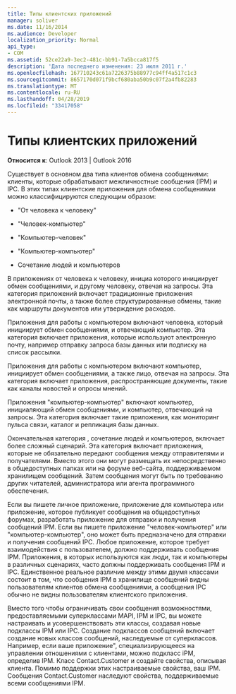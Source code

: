 ```yaml
---
title: Типы клиентских приложений
manager: soliver
ms.date: 11/16/2014
ms.audience: Developer
localization_priority: Normal
api_type:
- COM
ms.assetid: 52ce22a9-3ec2-481c-bb91-7a5bcca817f5
description: 'Дата последнего изменения: 23 июля 2011 г.'
ms.openlocfilehash: 167710243c61a7226375b88977c94ff4a517c1c3
ms.sourcegitcommit: 8657170d071f9bcf680aba50b9c07f2a4fb82283
ms.translationtype: MT
ms.contentlocale: ru-RU
ms.lasthandoff: 04/28/2019
ms.locfileid: "33417058"
---
```

# <a name="types-of-client-applications"></a>Типы клиентских приложений

  
  
**Относится к**: Outlook 2013 | Outlook 2016 
  
Существует в основном два типа клиентов обмена сообщениями: клиенты, которые обрабатывают межличностные сообщения (IPM) и IPC. В этих типах клиентские приложения для обмена сообщениями можно классифицируются следующим образом:
  
- "От человека к человеку"
    
- "Человек-компьютер"
    
- "Компьютер-человек"
    
- "Компьютер-компьютер"
    
- Сочетание людей и компьютеров
    
В приложениях от человека к человеку, инициа которого инициирует обмен сообщениями, и другому человеку, отвечая на запросы. Эта категория приложений включает традиционные приложения электронной почты, а также более структурированные обмены, такие как маршруты документов или утверждение расходов.
  
Приложения для работы с компьютером включают человека, который инициирует обмен сообщениями, и отвечающий компьютер. Эта категория включает приложения, которые используют электронную почту, например отправку запроса базы данных или подписку на список рассылки.
  
Приложения для работы с компьютером включают компьютер, инициирует обмен сообщениями, а также лицо, отвечая на запросы. Эта категория включает приложения, распространяющие документы, такие как каналы новостей и опросы мнений.
  
Приложения "компьютер-компьютер" включают компьютер, инициаляющий обмен сообщениями, и компьютер, отвечающий на запросы. Эта категория включает такие приложения, как мониторинг пульса связи, каталог и репликация базы данных.
  
Окончательная категория , сочетание людей и компьютеров, включает более сложный сценарий. Эта категория включает приложения, которые не обязательно передают сообщения между отправителями и получателями. Вместо этого они могут размещать их непосредственно в общедоступных папках или на форуме веб-сайта, поддерживаемом хранилищем сообщений. Затем сообщения могут быть по требованию других читателей, администратора или агента программного обеспечения.
  
Если вы пишете личное приложение, приложение для компьютера или приложение, которое публикует сообщения на общедоступных форумах, разработать приложение для отправки и получения сообщений IPM. Если вы пишете приложение "человек-компьютер" или "компьютер-компьютер", оно может быть предназначено для отправки и получения сообщений IPC. Любое приложение, которое требует взаимодействия с пользователем, должно поддерживать сообщения IPM. Приложения, в которых используются как люди, так и компьютеры в различных сценариях, часто должны поддерживать сообщения IPM и IPC. Единственное реальное различие между этими двумя классами состоит в том, что сообщения IPM в хранилище сообщений видны пользователям клиентов обмена сообщениями, а сообщения IPC обычно не видны пользователям клиентского приложения. 
  
Вместо того чтобы ограничивать свои сообщения возможностями, предоставляемыми суперклассами MAPI, IPM и IPC, вы можете настраивать и усовершенствовать эти классы, создавая новые подклассы IPM или IPC. Создание подклассов сообщений включает создание новых классов сообщений, наследуемые от суперклассов. Например, если ваше приложение", специализирующееся на управлении отношениями с клиентами, можно подкласс iPM, определив IPM. Класс Contact.Customer и создайте свойства, описывая клиента. Помимо поддержки этих настраиваемые свойства, ваш IPM. Сообщения Contact.Customer наследуют свойства, поддерживаемые всеми сообщениями IPM.
  

